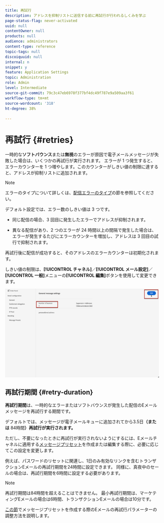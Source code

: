 ```yaml
---
title: 再試行
description: アドレスを抑制リストに送信する前に再試行が行われるしくみを学ぶ
page-status-flag: never-activated
uuid: null
contentOwner: null
products: null
audience: administrators
content-type: reference
topic-tags: null
discoiquuid: null
internal: n
snippet: y
feature: Application Settings
topic: Administration
role: Admin
level: Intermediate
source-git-commit: 79c3c47eb6978f377bf4dc49f787e9a509aa3f61
workflow-type: tm+mt
source-wordcount: '318'
ht-degree: 38%

---
```



# 再試行 {#retries}

一時的な&#x200B;**ソフトバウンス**&#x200B;または&#x200B;**無視**&#x200B;のエラーが原因で電子メールメッセージが失敗した場合は、いくつかの再試行が実行されます。 エラーが 1 つ発生すると、エラーカウンターを 1 つ増やします。このカウンターがしきい値の制限に達すると、アドレスが抑制リストに追加されます。

>[!NOTE]
>
>エラーのタイプについて詳しくは、[配信エラーのタイプ](../suppression-list.md#delivery-failures)の節を参照してください。

デフォルト設定では、エラー数のしきい値は 3 つです。

* 同じ配信の場合、3 回目に発生したエラーでアドレスが抑制されます。

* 異なる配信があり、2 つのエラーが 24 時間以上の間隔で発生した場合は、エラーが発生するたびにエラーカウンターを増加し、アドレスは 3 回目の試行で抑制されます。

再試行後に配信が成功すると、そのアドレスのエラーカウンターは初期化されます。

しきい値の制限は、**[!UICONTROL チャネル]**／**[!UICONTROL メール設定]**／**[!UICONTROL 一般]**&#x200B;メニューの&#x200B;**[!UICONTROL 編集]**&#x200B;ボタンを使用して変更できます。

![](../assets/retries-edition.png)

<!--The minimum delay between retries and the maximum number of retries to be performed are based on how well an IP is performing, both historically and currently, at a given domain.-->

## 再試行期間 {#retry-duration}

**再試行期間**&#x200B;は、一時的なエラーまたはソフトバウンスが発生した配信のEメールメッセージを再試行する期間です。

デフォルトでは、メッセージが電子メールキューに追加されてから3.5日&#x200B;**（または** 84時間&#x200B;**）再試行が実行されます。**

ただし、不要になったときに再試行が実行されないようにするには、Eメールチャネルに適用する[メッセージプリセット](message-presets.md)を作成または編集する際に、必要に応じてこの設定を変更します。

例えば、パスワードのリセットに関連し、1日のみ有効なリンクを含むトランザクションEメールの再試行期間を24時間に設定できます。 同様に、真夜中のセールの場合は、再試行期間を6時間に設定する必要があります。

>[!NOTE]
>
>再試行期間は84時間を超えることはできません。 最小再試行期間は、マーケティングEメールの場合は6時間、トランザクションEメールの場合は10分です。

[この節](message-presets.md#create-message-preset)でメッセージプリセットを作成する際のEメールの再試行パラメーターの調整方法を説明します。

<!--After 3.5 days, any message in the retry queue will be removed from the queue and sent back as a bounce.-->
